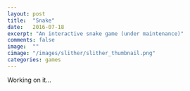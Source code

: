 ```yaml
---
layout: post
title:  "Snake"
date:   2016-07-18
excerpt: "An interactive snake game (under maintenance)"
comments: false
image:  ""
cimage: "/images/slither/slither_thumbnail.png"
categories: games
---
```


Working on it...
